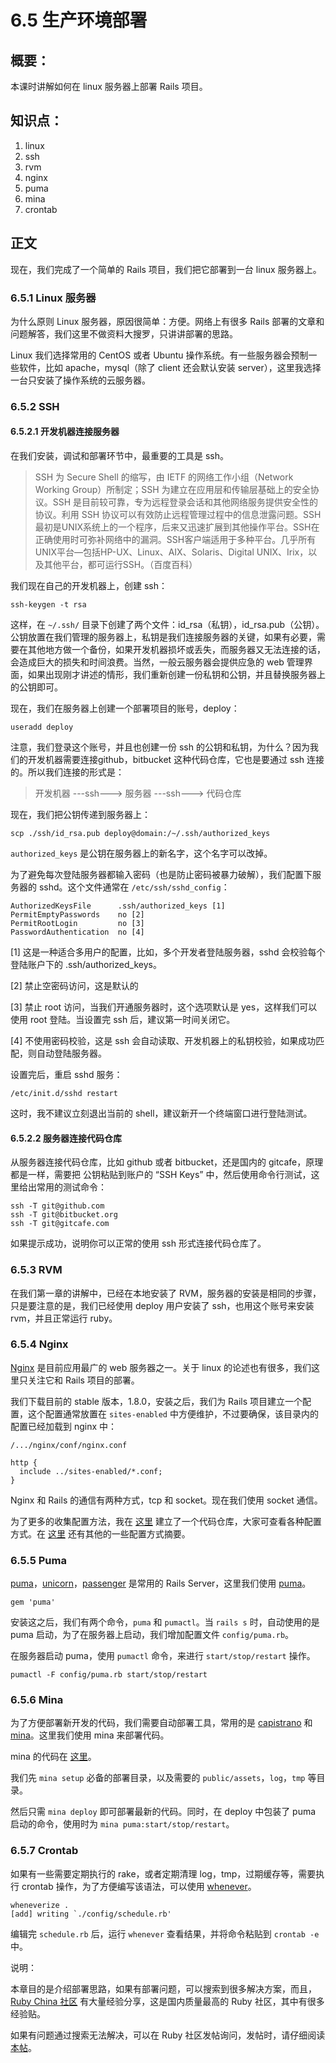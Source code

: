 # 6.5 生产环境部署

## 概要：

本课时讲解如何在 linux 服务器上部署 Rails 项目。

## 知识点：

1. linux
2. ssh
3. rvm
4. nginx
5. puma
6. mina
7. crontab

## 正文

现在，我们完成了一个简单的 Rails 项目，我们把它部署到一台 linux 服务器上。

### 6.5.1 Linux 服务器

为什么原则 Linux 服务器，原因很简单：方便。网络上有很多 Rails 部署的文章和问题解答，我们这里不做资料大搜罗，只讲讲部署的思路。

Linux 我们选择常用的 CentOS 或者 Ubuntu 操作系统。有一些服务器会预制一些软件，比如 apache，mysql（除了 client 还会默认安装 server），这里我选择一台只安装了操作系统的云服务器。

### 6.5.2 SSH

#### 6.5.2.1 开发机器连接服务器

在我们安装，调试和部署环节中，最重要的工具是 ssh。

> SSH 为 Secure Shell 的缩写，由 IETF 的网络工作小组（Network Working Group）所制定；SSH 为建立在应用层和传输层基础上的安全协议。SSH 是目前较可靠，专为远程登录会话和其他网络服务提供安全性的协议。利用 SSH 协议可以有效防止远程管理过程中的信息泄露问题。SSH最初是UNIX系统上的一个程序，后来又迅速扩展到其他操作平台。SSH在正确使用时可弥补网络中的漏洞。SSH客户端适用于多种平台。几乎所有UNIX平台—包括HP-UX、Linux、AIX、Solaris、Digital UNIX、Irix，以及其他平台，都可运行SSH。（百度百科）

我们现在自己的开发机器上，创建 ssh：

```
ssh-keygen -t rsa
```

这样，在 `~/.ssh/` 目录下创建了两个文件：id_rsa（私钥），id_rsa.pub（公钥）。公钥放置在我们管理的服务器上，私钥是我们连接服务器的关键，如果有必要，需要在其他地方做一个备份，如果开发机器损坏或丢失，而服务器又无法连接的话，会造成巨大的损失和时间浪费。当然，一般云服务器会提供应急的 web 管理界面，如果出现刚才讲述的情形，我们重新创建一份私钥和公钥，并且替换服务器上的公钥即可。

现在，我们在服务器上创建一个部署项目的账号，deploy：

```
useradd deploy
```

注意，我们登录这个账号，并且也创建一份 ssh 的公钥和私钥，为什么？因为我们的开发机器需要连接github，bitbucket 这种代码仓库，它也是要通过 ssh 连接的。所以我们连接的形式是：

> 开发机器 ---ssh---> 服务器 ---ssh---> 代码仓库

现在，我们把公钥传递到服务器上：

```
scp ./ssh/id_rsa.pub deploy@domain:/~/.ssh/authorized_keys
```

`authorized_keys` 是公钥在服务器上的新名字，这个名字可以改掉。


为了避免每次登陆服务器都输入密码（也是防止密码被暴力破解），我们配置下服务器的 sshd。这个文件通常在 `/etc/ssh/sshd_config`：

```
AuthorizedKeysFile      .ssh/authorized_keys [1]
PermitEmptyPasswords    no [2]
PermitRootLogin         no [3]
PasswordAuthentication  no [4]
```

[1] 这是一种适合多用户的配置，比如，多个开发者登陆服务器，sshd 会校验每个登陆账户下的 .ssh/authorized_keys。

[2] 禁止空密码访问，这是默认的

[3] 禁止 root 访问，当我们开通服务器时，这个选项默认是 yes，这样我们可以使用 root 登陆。当设置完 ssh 后，建议第一时间关闭它。

[4] 不使用密码校验，这是 ssh 会自动读取、开发机器上的私钥校验，如果成功匹配，则自动登陆服务器。

设置完后，重启 sshd 服务：

```
/etc/init.d/sshd restart
```

这时，我不建议立刻退出当前的 shell，建议新开一个终端窗口进行登陆测试。

#### 6.5.2.2 服务器连接代码仓库

从服务器连接代码仓库，比如 github 或者 bitbucket，还是国内的 gitcafe，原理都是一样，需要把 公钥粘贴到账户的 “SSH Keys” 中，然后使用命令行测试，这里给出常用的测试命令：

```
ssh -T git@github.com
ssh -T git@bitbucket.org
ssh -T git@gitcafe.com
```

如果提示成功，说明你可以正常的使用 ssh 形式连接代码仓库了。

### 6.5.3 RVM

在我们第一章的讲解中，已经在本地安装了 RVM，服务器的安装是相同的步骤，只是要注意的是，我们已经使用 deploy 用户安装了 ssh，也用这个账号来安装 rvm，并且正常运行 ruby。

### 6.5.4 Nginx

[Nginx](http://nginx.org/) 是目前应用最广的 web 服务器之一。关于 linux 的论述也有很多，我们这里只关注它和 Rails 项目的部署。

我们下载目前的 stable 版本，1.8.0，安装之后，我们为 Rails 项目建立一个配置，这个配置通常放置在 `sites-enabled` 中方便维护，不过要确保，该目录内的配置已经加载到 nginx 中：

`/.../nginx/conf/nginx.conf`

```
http {
  include ../sites-enabled/*.conf;
}
```

Nginx 和 Rails 的通信有两种方式，tcp 和 socket。现在我们使用 socket 通信。

为了更多的收集配置方法，我在 [这里](https://github.com/liwei78/rails4-puma-mina-nginx-deploy) 建立了一个代码仓库，大家可查看各种配置方式。在 [这里](https://github.com/liwei78/linux-doc) 还有其他的一些配置方式摘要。

### 6.5.5 Puma

[puma](http://puma.io)，[unicorn](http://unicorn.bogomips.org/)，[passenger](https://www.phusionpassenger.com/) 是常用的 Rails Server，这里我们使用 [puma](https://github.com/puma/puma)。

```
gem 'puma'
```

安装这之后，我们有两个命令，`puma` 和 `pumactl`。当 `rails s` 时，自动使用的是puma 启动，为了在服务器上启动，我们增加配置文件 `config/puma.rb`。

在服务器启动 puma，使用 `pumactl` 命令，来进行 `start/stop/restart` 操作。

```
pumactl -F config/puma.rb start/stop/restart
```

### 6.5.6 Mina

为了方便部署新开发的代码，我们需要自动部署工具，常用的是 [capistrano](https://github.com/capistrano/capistrano) 和 [mina](http://mina-deploy.github.io/mina/)。这里我们使用 mina 来部署代码。

mina 的代码在 [这里](https://github.com/liwei78/rails-practice-code/blob/master/chapter_6/shop/config/deploy.rb)。

我们先 `mina setup` 必备的部署目录，以及需要的 `public/assets`，`log`，`tmp` 等目录。

然后只需 `mina deploy` 即可部署最新的代码。同时，在 deploy 中包装了 puma 启动的命令，使用时为 `mina puma:start/stop/restart`。

### 6.5.7 Crontab

如果有一些需要定期执行的 rake，或者定期清理 log，tmp，过期缓存等，需要执行 crontab 操作，为了方便编写该语法，可以使用 [whenever](https://github.com/javan/whenever)。

```
wheneverize .
[add] writing `./config/schedule.rb'
```

编辑完 `schedule.rb` 后，运行 `whenever` 查看结果，并将命令粘贴到 `crontab -e` 中。

说明：

本章目的是介绍部署思路，如果有部署问题，可以搜索到很多解决方案，而且，[Ruby China 社区](https://ruby-china.org/topics) 有大量经验分享，这是国内质量最高的 Ruby 社区，其中有很多经验贴。

如果有问题通过搜索无法解决，可以在 Ruby 社区发帖询问，发帖时，请仔细阅读 [本帖](https://ruby-china.org/topics/24325)。
